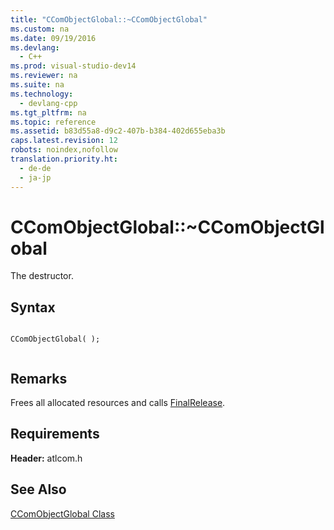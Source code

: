 ```yaml
---
title: "CComObjectGlobal::~CComObjectGlobal"
ms.custom: na
ms.date: 09/19/2016
ms.devlang: 
  - C++
ms.prod: visual-studio-dev14
ms.reviewer: na
ms.suite: na
ms.technology: 
  - devlang-cpp
ms.tgt_pltfrm: na
ms.topic: reference
ms.assetid: b83d55a8-d9c2-407b-b384-402d655eba3b
caps.latest.revision: 12
robots: noindex,nofollow
translation.priority.ht: 
  - de-de
  - ja-jp
---
```

# CComObjectGlobal::~CComObjectGlobal
The destructor.  
  
## Syntax  
  
```  
  
CComObjectGlobal( );  
  
```  
  
## Remarks  
 Frees all allocated resources and calls [FinalRelease](../vs140/CComObjectRootEx--FinalRelease.md).  
  
## Requirements  
 **Header:** atlcom.h  
  
## See Also  
 [CComObjectGlobal Class](../vs140/CComObjectGlobal-Class.md)